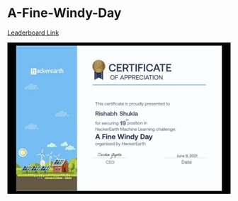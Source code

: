 # A-Fine-Windy-Day

[Leaderboard Link](https://www.hackerearth.com/challenges/competitive/hackerearth-machine-learning-challenge-predict-windmill-power/leaderboard/predict-the-power-kwh-produced-from-the-windmills-8-f055f832/)

![alt text](certificate.png)